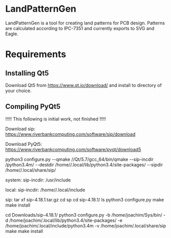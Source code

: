 LandPatternGen
==============

LandPatternGen is a tool for creating land patterns for PCB design. Patterns are calculated according to IPC-7351 and currently exports to SVG and Eagle.

Requirements
============


Installing Qt5
--------------
Download Qt5 from https://www.qt.io/download/ and install to directory of your choice.

Compiling PyQt5
---------------

!!!!! This following is initial work, not finished !!!!!

Download sip:
https://www.riverbankcomputing.com/software/sip/download

Download PyQt5:
https://www.riverbankcomputing.com/software/pyqt/download5

python3 configure.py --qmake /<qt-dir>/Qt/5.7/gcc_64/bin/qmake --sip-incdir <include-dir>/python3.4m/ --destdir /home/<user>/.local/lib/python3.4/site-packages/ --sipdir /home/<user>/.local/share/sip/


system:
sip-incdir: /usr/include

local:
sip-incdir: /home/<user>/.local/include




sip:
tar xf sip-4.18.1.tar.gz
cd sp
cd sip-4.18.1/
ls
python3 configure.py
make
make install



cd Downloads/sip-4.18.1/
python3 configure.py -b /home/joachim/Sys/bin/ -d /home/joachim/.local/lib/python3.4/site-packages/ -e /home/joachim/.local/include/python3.4m -v /home/joachim/.local/share/sip
make
make install
